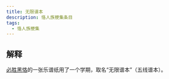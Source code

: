 ```yaml
---
title: 无限谱本
description: 恪人族梗集条目
tags:
  - 恪人族梗集
---
```


## 解释

[必胜黑恪](必胜黑恪)的一张乐谱纸用了一个学期，取名“无限谱本”（五线谱本）。
